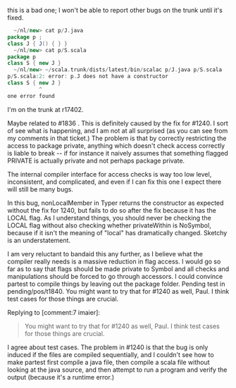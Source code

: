this is a bad one; I won't be able to report other bugs on the trunk until it's fixed.

```scala
  ~/nl/new> cat p/J.java 
package p ;
class J { J() { } }
  ~/nl/new> cat p/S.scala
package p
class S { new J }
  ~/nl/new> ~/scala.trunk/dists/latest/bin/scalac p/J.java p/S.scala 
p/S.scala:2: error: p.J does not have a constructor
class S { new J }
          ^
one error found
```

I'm on the trunk at r17402.

Maybe related to #1836 .
This is definitely caused by the fix for #1240.  I sort of see what is happening, and I am not at all surprised (as you can see from my comments in that ticket.) The problem is that by correctly restricting the access to package private, anything which doesn't check access correctly is liable to break -- if for instance it naively assumes that something flagged PRIVATE is actually private and not perhaps package private.

The internal compiler interface for access checks is way too low level, inconsistent, and complicated, and even if I can fix this one I expect there will still be many bugs.

In this bug, nonLocalMember in Typer returns the constructor as expected without the fix for 1240, but fails to do so after the fix because it has the LOCAL flag.  As I understand things, you should never be checking the LOCAL flag without also checking whether privateWithin is NoSymbol, because if it isn't the meaning of "local" has dramatically changed.  Sketchy is an understatement.

I am very reluctant to bandaid this any further, as I believe what the compiler really needs is a massive reduction in flag access.  I would go so far as to say that flags should be made private to Symbol and all checks and manipulations should be forced to go through accessors.
I could convince partest to compile things by leaving out the package folder. Pending test in pending/pos/t1840.
You might want to try that for #1240 as well, Paul. I think test cases for those things are crucial.

Replying to [comment:7 imaier]:
> You might want to try that for #1240 as well, Paul. I think test cases for those things are crucial.
> 

I agree about test cases.  The problem in #1240 is that the bug is only induced if the files are compiled sequentially, and I couldn't see how to make partest first compile a java file, then compile a scala file without looking at the java source, and then attempt to run a program and verify the output (because it's a runtime error.)
